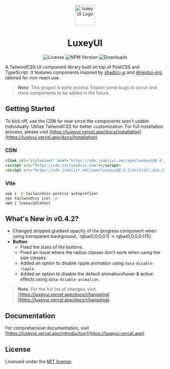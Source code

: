 <p align="center">
    <img src="https://luxeyui.vercel.app/logo.png" alt="luxeyUI Logo" width="64" />
    <h1 align="center">LuxeyUI</h1>
</p>
<p align="center">
    <img src="https://img.shields.io/npm/l/luxeyui?style=flat" alt="License" />
    <img src="https://img.shields.io/npm/v/luxeyui?style=flat&logo=npm&label=version&color=lincolngreen" alt="NPM Version" />
    <img src="https://img.shields.io/badge/downloads-1.7k+-malachite" alt="Downloads" />
</p>

A TailwindCSS UI component library built on top of PostCSS and TypeScript. It features components inspired by [shadcn-ui](https://ui-shadcn.com) and [@nextui-org](https://nextui.org), tailored for non-react use.

> **Note:** This project is early access. Expect some bugs to occur and more components to be added in the future.

## Getting Started

To kick off, use the CDN for now since the components aren't usable individually. Utilize TailwindCSS for better customization. For full installation process, please visit [https://luxeyui.vercel.app/docs/installation](https://luxeyui.vercel.app/docs/installation).

### CDN 

```html 
<link rel="stylesheet" href="https://cdn.jsdelivr.net/npm/luxeyui@0.4.2/dist/all.min.css" />
<script src="https://cdn.tailwindcss.com"></script>
<script src="https://cdn.jsdelivr.net/npm/luxeyui@0.4.2/dist/all.min.js" defer></script>
```

### Vite

```bash
npm i -D tailwindcss postcss autoprefixer
npx tailwindcss init -p 
npm i luxeyui@latest
```

## What's New in v0.4.2?

- Changed stripped gradient opacity of the progress component when using transparent background, `rgba(0,0,0,0.1) → rgba(0,0,0,0.175).
- **Button**:
  - Fixed the sizes of the buttons.
  - Fixed an issue where the radius classes don’t work when using the size classes.
  - Added an option to disable ripple animation using `data-disable-ripple`.
  - Added an option to disable the default animation/hover & active effects using `data-disable-animation`.

> **Note**: For the full list of changes, visit [https://luxeyui.vercel.app/docs/changelog](https://luxeyui.vercel.app/docs/changelog).

## Documentation

For comprehensive documentation, visit
[https://luxeyui.vercel.app/introduction](https://luxeyui.vercel.app).

## License

Licensed under the [MIT license](https://choosealicense.com/licenses/mit/).
